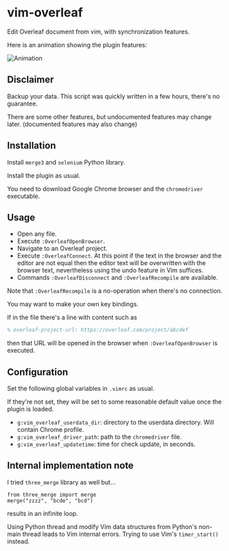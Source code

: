# vim-overleaf
Edit Overleaf document from vim, with synchronization features.

Here is an animation showing the plugin features:

![Animation](https://user-images.githubusercontent.com/25191436/208226637-aa27da1f-c1ce-460d-9c0c-55da604d156b.gif)

## Disclaimer

Backup your data. This script was quickly written in a few hours, there's no guarantee.

There are some other features, but undocumented features may change later. (documented features may also change)

## Installation

Install `merge3` and `selenium` Python library.

Install the plugin as usual.

You need to download Google Chrome browser and the `chromedriver` executable.

## Usage

* Open any file.
* Execute `:OverleafOpenBrowser`.
* Navigate to an Overleaf project.
* Execute `:OverleafConnect`. At this point if the text in the browser and the editor are not equal then
the editor text will be overwritten with the browser text, nevertheless using the undo feature in Vim suffices.
* Commands `:OverleafDisconnect` and `:OverleafRecompile` are available.

Note that `:OverleafRecompile` is a no-operation when there's no connection.

You may want to make your own key bindings.

If in the file there's a line with content such as
```tex
% overleaf-project-url: https://overleaf.com/project/abcdef
```
then that URL will be opened in the browser when `:OverleafOpenBrowser` is executed.

## Configuration

Set the following global variables in `.vimrc` as usual.

If they're not set, they will be set to some reasonable default value once the plugin is loaded.

* `g:vim_overleaf_userdata_dir`: directory to the userdata directory. Will contain Chrome profile.
* `g:vim_overleaf_driver_path`: path to the `chromedriver` file.
* `g:vim_overleaf_updatetime`: time for check update, in seconds.

## Internal implementation note

I tried `three_merge` library as well but...
```
from three_merge import merge
merge("zzzz", "bcde", "bcd")
```
results in an infinite loop.

Using Python thread and modify Vim data structures from Python's non-main thread leads to Vim internal errors.
Trying to use Vim's `timer_start()` instead.

